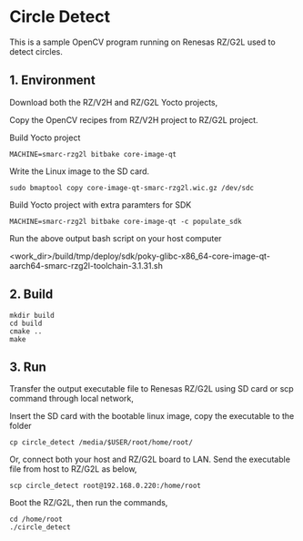 # Circle Detect

This is a sample OpenCV program running on Renesas RZ/G2L used to detect circles. 

## 1. Environment

Download both the RZ/V2H and RZ/G2L Yocto projects, 
 
Copy the OpenCV recipes from RZ/V2H project to RZ/G2L project. 

Build Yocto project

```
MACHINE=smarc-rzg2l bitbake core-image-qt
```

Write the Linux image to the SD card.

```
sudo bmaptool copy core-image-qt-smarc-rzg2l.wic.gz /dev/sdc
```

Build Yocto project with extra paramters for SDK

```
MACHINE=smarc-rzg2l bitbake core-image-qt -c populate_sdk
```

Run the above output bash script on your host computer


<work_dir>/build/tmp/deploy/sdk/poky-glibc-x86_64-core-image-qt-aarch64-smarc-rzg2l-toolchain-3.1.31.sh
## 2. Build

```
mkdir build
cd build
cmake ..
make 
```

## 3. Run

Transfer the output executable file to Renesas RZ/G2L using SD card or scp command through local network,

Insert the SD card with the bootable linux image, copy the executable to the folder

```
cp circle_detect /media/$USER/root/home/root/
```

Or, connect both your host and RZ/G2L board to LAN. 
Send the executable file from host to RZ/G2L as below,  

```
scp circle_detect root@192.168.0.220:/home/root
```

Boot the RZ/G2L, then run the commands, 

```
cd /home/root
./circle_detect
```




